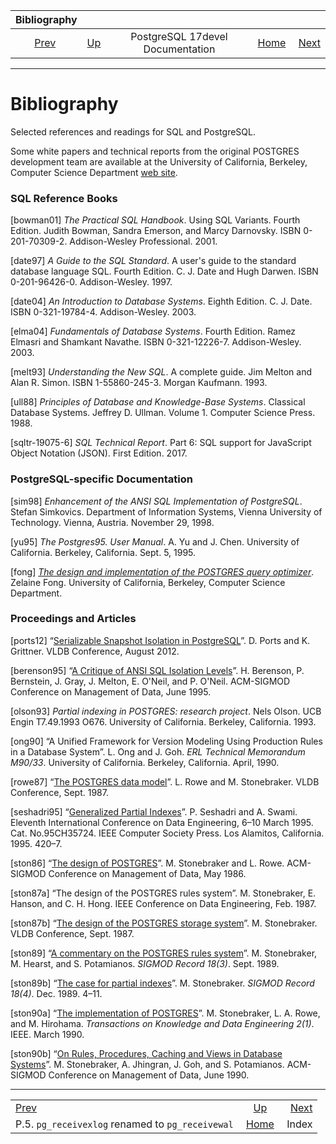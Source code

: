 <!--?xml version="1.0" encoding="UTF-8" standalone="no"?-->

|                                  Bibliography                                  |                                                     |                                  |                                                       |                                 |
| :----------------------------------------------------------------------------: | :-------------------------------------------------- | :------------------------------: | ----------------------------------------------------: | ------------------------------: |
| [Prev](app-pgreceivexlog.html "P.5. pg_receivexlog renamed to pg_receivewal")  | [Up](index.html "PostgreSQL 17devel Documentation") | PostgreSQL 17devel Documentation | [Home](index.html "PostgreSQL 17devel Documentation") |  [Next](bookindex.html "Index") |

***

# Bibliography

Selected references and readings for SQL and PostgreSQL.

Some white papers and technical reports from the original POSTGRES development team are available at the University of California, Berkeley, Computer Science Department [web site](https://dsf.berkeley.edu/papers/).

### SQL Reference Books

\[bowman01] *The Practical SQL Handbook*. Using SQL Variants. Fourth Edition. Judith Bowman, Sandra Emerson, and Marcy Darnovsky. ISBN 0-201-70309-2. Addison-Wesley Professional. 2001.

\[date97] *A Guide to the SQL Standard*. A user's guide to the standard database language SQL. Fourth Edition. C. J. Date and Hugh Darwen. ISBN 0-201-96426-0. Addison-Wesley. 1997.

\[date04] *An Introduction to Database Systems*. Eighth Edition. C. J. Date. ISBN 0-321-19784-4. Addison-Wesley. 2003.

\[elma04] *Fundamentals of Database Systems*. Fourth Edition. Ramez Elmasri and Shamkant Navathe. ISBN 0-321-12226-7. Addison-Wesley. 2003.

\[melt93] *Understanding the New SQL*. A complete guide. Jim Melton and Alan R. Simon. ISBN 1-55860-245-3. Morgan Kaufmann. 1993.

\[ull88] *Principles of Database and Knowledge-Base Systems*. Classical Database Systems. Jeffrey D. Ullman. Volume 1. Computer Science Press. 1988.

\[sqltr-19075-6] *SQL Technical Report*. Part 6: SQL support for JavaScript Object Notation (JSON). First Edition. 2017.

### PostgreSQL-specific Documentation

\[sim98] *Enhancement of the ANSI SQL Implementation of PostgreSQL*. Stefan Simkovics. Department of Information Systems, Vienna University of Technology. Vienna, Austria. November 29, 1998.

\[yu95] *The Postgres95. User Manual*. A. Yu and J. Chen. University of California. Berkeley, California. Sept. 5, 1995.

\[fong] *[The design and implementation of the POSTGRES query optimizer](https://dsf.berkeley.edu/papers/UCB-MS-zfong.pdf)*. Zelaine Fong. University of California, Berkeley, Computer Science Department.

### Proceedings and Articles

\[ports12] “[Serializable Snapshot Isolation in PostgreSQL](https://arxiv.org/pdf/1208.4179)”. D. Ports and K. Grittner. VLDB Conference, August 2012.

\[berenson95] “[A Critique of ANSI SQL Isolation Levels](https://www.microsoft.com/en-us/research/wp-content/uploads/2016/02/tr-95-51.pdf)”. H. Berenson, P. Bernstein, J. Gray, J. Melton, E. O'Neil, and P. O'Neil. ACM-SIGMOD Conference on Management of Data, June 1995.

\[olson93] *Partial indexing in POSTGRES: research project*. Nels Olson. UCB Engin T7.49.1993 O676. University of California. Berkeley, California. 1993.

\[ong90] “A Unified Framework for Version Modeling Using Production Rules in a Database System”. L. Ong and J. Goh. *ERL Technical Memorandum M90/33*. University of California. Berkeley, California. April, 1990.

\[rowe87] “[The POSTGRES data model](https://dsf.berkeley.edu/papers/ERL-M87-13.pdf)”. L. Rowe and M. Stonebraker. VLDB Conference, Sept. 1987.

\[seshadri95] “[Generalized Partial Indexes](https://citeseer.ist.psu.edu/viewdoc/summary?doi=10.1.1.40.5740)”. P. Seshadri and A. Swami. Eleventh International Conference on Data Engineering, 6–10 March 1995. Cat. No.95CH35724. IEEE Computer Society Press. Los Alamitos, California. 1995. 420–7.

\[ston86] “[The design of POSTGRES](https://dsf.berkeley.edu/papers/ERL-M85-95.pdf)”. M. Stonebraker and L. Rowe. ACM-SIGMOD Conference on Management of Data, May 1986.

\[ston87a] “The design of the POSTGRES rules system”. M. Stonebraker, E. Hanson, and C. H. Hong. IEEE Conference on Data Engineering, Feb. 1987.

\[ston87b] “[The design of the POSTGRES storage system](https://dsf.berkeley.edu/papers/ERL-M87-06.pdf)”. M. Stonebraker. VLDB Conference, Sept. 1987.

\[ston89] “[A commentary on the POSTGRES rules system](https://dsf.berkeley.edu/papers/ERL-M89-82.pdf)”. M. Stonebraker, M. Hearst, and S. Potamianos. *SIGMOD Record 18(3)*. Sept. 1989.

\[ston89b] “[The case for partial indexes](https://dsf.berkeley.edu/papers/ERL-M89-17.pdf)”. M. Stonebraker. *SIGMOD Record 18(4)*. Dec. 1989. 4–11.

\[ston90a] “[The implementation of POSTGRES](https://dsf.berkeley.edu/papers/ERL-M90-34.pdf)”. M. Stonebraker, L. A. Rowe, and M. Hirohama. *Transactions on Knowledge and Data Engineering 2(1)*. IEEE. March 1990.

\[ston90b] “[On Rules, Procedures, Caching and Views in Database Systems](https://dsf.berkeley.edu/papers/ERL-M90-36.pdf)”. M. Stonebraker, A. Jhingran, J. Goh, and S. Potamianos. ACM-SIGMOD Conference on Management of Data, June 1990.

***

|                                                                                |                                                       |                                 |
| :----------------------------------------------------------------------------- | :---------------------------------------------------: | ------------------------------: |
| [Prev](app-pgreceivexlog.html "P.5. pg_receivexlog renamed to pg_receivewal")  |  [Up](index.html "PostgreSQL 17devel Documentation")  |  [Next](bookindex.html "Index") |
| P.5. `pg_receivexlog` renamed to `pg_receivewal`                               | [Home](index.html "PostgreSQL 17devel Documentation") |                           Index |
